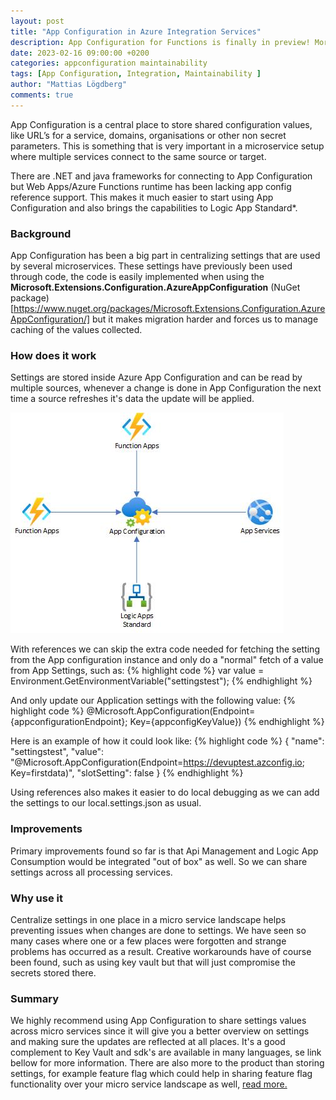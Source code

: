 ```yaml
---
layout: post
title: "App Configuration in Azure Integration Services"
description: App Configuration for Functions is finally in preview! More flexibility and easier usage is now on the horizon.  | This post explains an overview of how a setup could look like and how it works.
date: 2023-02-16 09:00:00 +0200
categories: appconfiguration maintainability
tags: [App Configuration, Integration, Maintainability ]
author: "Mattias Lögdberg"
comments: true
---
```


App Configuration is a central place to store shared configuration values, like URL’s for a service, domains, organisations or other non secret parameters. This is something that is very important in a microservice setup where multiple services connect to the same source or target.

There are .NET and java frameworks for connecting to App Configuration but Web Apps/Azure Functions runtime has been lacking app config reference support. This makes it much easier to start using App Configuration and also brings the capabilities to Logic App Standard*.

### Background
App Configuration has been a big part in centralizing settings that are used by several microservices. These settings have previously been used through code, the code is easily implemented when using the **Microsoft.Extensions.Configuration.AzureAppConfiguration** (NuGet package)[https://www.nuget.org/packages/Microsoft.Extensions.Configuration.AzureAppConfiguration/] but it makes migration harder and forces us to manage caching of the values collected.

### How does it work
Settings are stored inside Azure App Configuration and can be read by multiple sources, whenever a change is done in App Configuration the next time a source refreshes it's data the update will be applied. 

![App Configuration Overview](/assets/images/2023/february/appconfigoverview.jpg)

With references we can skip the extra code needed for fetching the setting from the App configuration instance and only do a "normal" fetch of a value from App Settings, such as: 
{% highlight code %}
var value = Environment.GetEnvironmentVariable("settingstest");
{% endhighlight %}

And only update our Application settings with the following value:
{% highlight code %}
@Microsoft.AppConfiguration(Endpoint={appconfigurationEndpoint}; Key={appconfigKeyValue})
{% endhighlight %}

Here is an example of how it could look like:
{% highlight code %}
{
    "name": "settingstest",
    "value": "@Microsoft.AppConfiguration(Endpoint=https://devuptest.azconfig.io; Key=firstdata)​",
    "slotSetting": false
}
{% endhighlight %}

Using references also makes it easier to do local debugging  as we can add the settings to our local.settings.json as usual. 


### Improvements
Primary improvements found so far is that Api Management and Logic App Consumption would be integrated "out of box" as well. So we can share settings across all processing services.

### Why use it
Centralize settings in one place in a micro service landscape helps preventing issues when changes are done to settings. We have seen so many cases where one or a few places were forgotten and strange problems has occurred as a result. Creative workarounds have of course been found, such as using key vault but that will just compromise the secrets stored there.

### Summary
We highly recommend using App Configuration to share settings values across micro services since it will give you a better overview on settings and making sure the updates are reflected at all places. It's a good complement to Key Vault and sdk's are available in many languages, se link bellow for more information. There are also more to the product than storing settings, for example feature flag which could help in sharing feature flag functionality over your micro service landscape as well, [read more.](https://learn.microsoft.com/en-us/azure/azure-app-configuration/overview)
